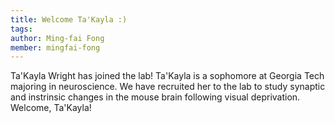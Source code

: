 ```yaml
---
title: Welcome Ta'Kayla :)
tags:
author: Ming-fai Fong
member: mingfai-fong
---
```


Ta'Kayla Wright has joined the lab! Ta'Kayla is a sophomore at Georgia Tech majoring in neuroscience.  We have recruited her to the lab to study synaptic and instrinsic changes in the mouse brain following visual deprivation.  Welcome, Ta'Kayla!
